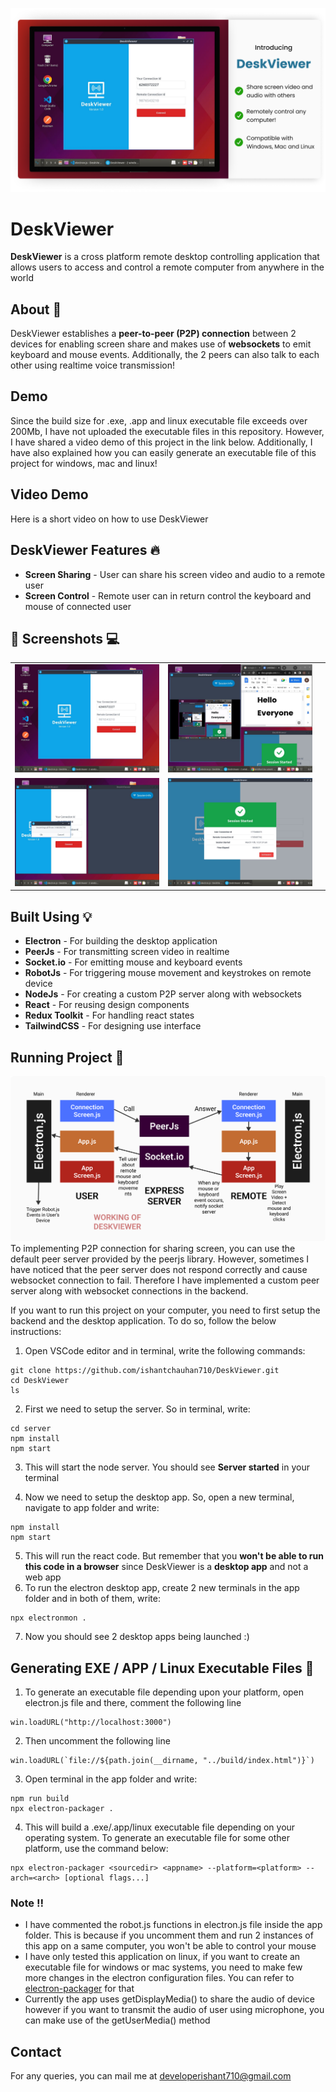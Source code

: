 ![](screenshots/intro1.png)
# DeskViewer
**DeskViewer** is a cross platform remote desktop controlling application that allows users to access and control a remote computer from anywhere in the world

## About :dart:
DeskViewer establishes a **peer-to-peer (P2P) connection** between 2 devices for enabling screen share and makes use of **websockets** to emit keyboard and mouse events. Additionally, the 2 peers can also talk to each other using realtime voice transmission!
 
## Demo
Since the build size for .exe, .app and linux executable file exceeds over 200Mb, I have not uploaded the executable files in this repository. However, I have shared a video demo of this project in the link below. Additionally, I have also explained how you can easily generate an executable file of this project for windows, mac and linux!

## Video Demo 
Here is a short video on how to use DeskViewer

## DeskViewer Features :fire:
- **Screen Sharing** - User can share his screen video and audio to a remote user
- **Screen Control** - Remote user can in return control the keyboard and mouse of connected user

## :camera_flash: Screenshots :computer:
|   |   |   |
|---|---|---|
|![](screenshots/screen2.jpg) | ![](screenshots/screen6.jpg)
|![](screenshots/screen3.jpg) |![](screenshots/screen4.jpg) 

## Built Using :bulb:
- **Electron** - For building the desktop application
- **PeerJs** - For transmitting screen video in realtime
- **Socket.io** - For emitting mouse and keyboard events
- **RobotJs** - For triggering mouse movement and keystrokes on remote device
- **NodeJs** - For creating a custom P2P server along with websockets
- **React** - For reusing design components
- **Redux Toolkit** - For handling react states
- **TailwindCSS** - For designing use interface

## Running Project :memo:
![](screenshots/deskviewer_working.png)
To implementing P2P connection for sharing screen, you can use the default peer server provided by the peerjs library. However, sometimes I have noticed that the peer server does not respond correctly and cause websocket connection to fail. Therefore I have implemented a custom peer server along with websocket connections in the backend.

If you want to run this project on your computer, you need to first setup the backend and the desktop application. To do so, follow the below instructions:

1. Open VSCode editor and in terminal, write the following commands:
```
git clone https://github.com/ishantchauhan710/DeskViewer.git
cd DeskViewer
ls
```

2. First we need to setup the server. So in terminal, write:
```
cd server
npm install
npm start
```
3. This will start the node server. You should see **Server started** in your terminal

4. Now we need to setup the desktop app. So, open a new terminal, navigate to app folder and write:
```
npm install
npm start
```
5. This will run the react code. But remember that you **won't be able to run this code in a browser** since DeskViewer is a **desktop app** and not a web app
6. To run the electron desktop app, create 2 new terminals in the app folder and in both of them, write:
```
npx electronmon .
```
7. Now you should see 2 desktop apps being launched :)

## Generating EXE / APP / Linux Executable Files :memo:
1. To generate an executable file depending upon your platform, open electron.js file and there, comment the following line
```
win.loadURL("http://localhost:3000")
```
2. Then uncomment the following line
```
win.loadURL(`file://${path.join(__dirname, "../build/index.html")}`)
```
3. Open terminal in the app folder and write:
```
npm run build 
npx electron-packager .
```
4. This will build a .exe/.app/linux executable file depending on your operating system. To generate an executable file for some other platform, use the command below:
```
npx electron-packager <sourcedir> <appname> --platform=<platform> --arch=<arch> [optional flags...]
```

### Note :bangbang:
- I have commented the robot.js functions in electron.js file inside the app folder. This is because if you uncomment them and run 2 instances of this app on a same computer, you won't be able to control your mouse
- I have only tested this application on linux, if you want to create an executable file for windows or mac systems, you need to make few more changes in the electron configuration files. You can refer to [electron-packager](https://www.npmjs.com/package/electron-packager) for that
- Currently the app uses getDisplayMedia() to share the audio of device however if you want to transmit the audio of user using microphone, you can make use of the getUserMedia() method

## Contact
For any queries, you can mail me at developerishant710@gmail.com
